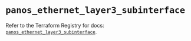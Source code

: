 # `panos_ethernet_layer3_subinterface`

Refer to the Terraform Registry for docs: [`panos_ethernet_layer3_subinterface`](https://registry.terraform.io/providers/paloaltonetworks/panos/2.0.5/docs/resources/ethernet_layer3_subinterface).

